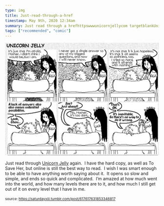 ```yaml
---
type: img
title: Just-read-through-a-href
timestamp: May 9th, 2020 12:34am
summary: Just read through a hrefhttpswwwunicornjellycom targetblankUnicorn Jellya again  I have the hard copy as well as To Save Her but on
tags: ["recommended", "comic"]
---
```

<img src="../media/617617631853346817.jpg"/>
                                                                                          <div class="caption"><p>Just read through <a href="https://www.unicornjelly.com" target="_blank">Unicorn Jelly</a> again.  I have the hard copy, as well as To Save Her, but online is still the best way to read.  I wish I was smart enough to be able to have anything worth saying about it.  It opens so slow and simple, and ends so quick and complicated.  I’m amazed at how much went into the world, and how many levels there are to it, and how much I still get out of it on every level that I have in me.<br/></p> </div>
                                    
                
                
                
                
                                
<small>source: https://saturdayxiii.tumblr.com/post/617617631853346817</small>